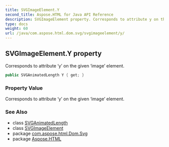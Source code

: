 ```yaml
---
title: SVGImageElement.Y
second_title: Aspose.HTML for Java API Reference
description: SVGImageElement property. Corresponds to attribute y on the given image element
type: docs
weight: 60
url: /java/com.aspose.html.dom.svg/svgimageelement/y/
---
```

## SVGImageElement.Y property

Corresponds to attribute ‘y’ on the given ‘image’ element.

```java
public SVGAnimatedLength Y { get; }
```

### Property Value

Corresponds to attribute ‘y’ on the given ‘image’ element.

### See Also

* class [SVGAnimatedLength](../../../com.aspose.html.dom.svg.datatypes/svganimatedlength/)
* class [SVGImageElement](../)
* package [com.aspose.html.Dom.Svg](../../svgimageelement/)
* package [Aspose.HTML](../../../)
